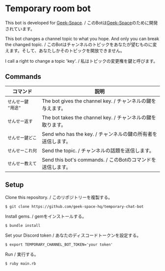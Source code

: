 # Temporary room bot

This bot is developed for [Geek-Space](https://discord.com/invite/e9TftCK). / このBotは[Geek-Space](https://discord.com/invite/e9TftCK)のために開発されています。

This bot changes a channel topic to what you hope.
And only you can break the changed topic. / このBotはチャンネルのトピックをあなたが望むものに変えます。そして、あなたしかそのトピックを開放できません。

I call a right to change a topic 'key'. / 私はトピックの変更権を鍵と呼びます。

## Commands
| コマンド | 説明 |
|  ------  |  --  |
| `せんせー鍵 "用途"` | The bot gives the channel key. / チャンネルの鍵を与えます。 |
| `せんせー返す` | The bot takes the channel key. / チャンネルの鍵を取ります。 |
| `せんせー鍵どこ` | Send who has the key. / チャンネルの鍵の所有者を送信します。 |
| `せんせーこれ何` | Send the topic. / チャンネルの話題を送信します。 |
| `せんせー教えて` | Send this bot's commands. / このBotのコマンドを送信します。 |

## Setup

Clone this repository. / このリポジトリーを複製する。
```
$ git clone https://github.com/geek-space-hq/temporary-chat-bot
```

Install gems. / gemをインストールする。
```
$ bundle install
```

Set your Discord token / あなたのディスコードトークンを設定する。
```
$ export TEMPORARY_CHANNEL_BOT_TOKEN='your token'
```

Run / 実行する。
```
$ ruby main.rb
```
